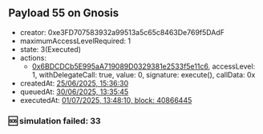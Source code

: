 ## Payload 55 on Gnosis

- creator: 0xe3FD707583932a99513a5c65c8463De769f5DAdF
- maximumAccessLevelRequired: 1
- state: 3(Executed)
- actions:
  - [0x6BDCDCb5E995aA719089D0329381e2533f5e11c6](https://gnosisscan.io/tx/0x6BDCDCb5E995aA719089D0329381e2533f5e11c6), accessLevel: 1, withDelegateCall: true, value: 0, signature: execute(), callData: 0x
- createdAt: [25/06/2025, 15:36:30](https://gnosisscan.io/tx/0xce7624181415ba166cec77bad4721ec7b597e8978c8d897e911f82bf7e92c545)
- queuedAt: [30/06/2025, 13:35:45](https://gnosisscan.io/tx/0x1ca1fdf579c4ea2b4eaad00db4aabb61e2edc5fdf94ea5f1d1ef0d8ad77aff9d)
- executedAt: [01/07/2025, 13:48:10, block: 40866445](https://gnosisscan.io/tx/0x3e37abfe16bfab86bddaaf2d6f88a395c9a1accb6f2746e1143fe20474da0f77)

### :sos: simulation failed: 33
